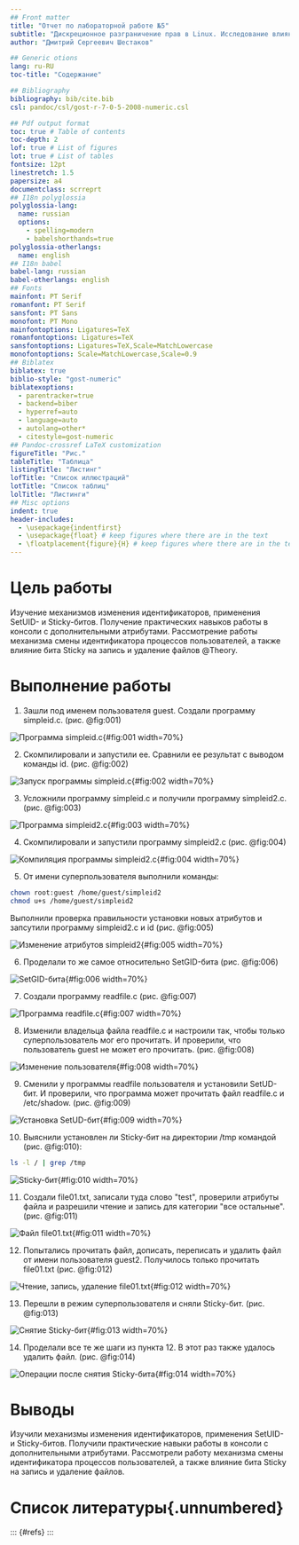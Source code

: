 ```yaml
---
## Front matter
title: "Отчет по лабораторной работе №5"
subtitle: "Дискреционное разграничение прав в Linux. Исследование влияния дополнительных атрибутов"
author: "Дмитрий Сергеевич Шестаков"

## Generic otions
lang: ru-RU
toc-title: "Содержание"

## Bibliography
bibliography: bib/cite.bib
csl: pandoc/csl/gost-r-7-0-5-2008-numeric.csl

## Pdf output format
toc: true # Table of contents
toc-depth: 2
lof: true # List of figures
lot: true # List of tables
fontsize: 12pt
linestretch: 1.5
papersize: a4
documentclass: scrreprt
## I18n polyglossia
polyglossia-lang:
  name: russian
  options:
	- spelling=modern
	- babelshorthands=true
polyglossia-otherlangs:
  name: english
## I18n babel
babel-lang: russian
babel-otherlangs: english
## Fonts
mainfont: PT Serif
romanfont: PT Serif
sansfont: PT Sans
monofont: PT Mono
mainfontoptions: Ligatures=TeX
romanfontoptions: Ligatures=TeX
sansfontoptions: Ligatures=TeX,Scale=MatchLowercase
monofontoptions: Scale=MatchLowercase,Scale=0.9
## Biblatex
biblatex: true
biblio-style: "gost-numeric"
biblatexoptions:
  - parentracker=true
  - backend=biber
  - hyperref=auto
  - language=auto
  - autolang=other*
  - citestyle=gost-numeric
## Pandoc-crossref LaTeX customization
figureTitle: "Рис."
tableTitle: "Таблица"
listingTitle: "Листинг"
lofTitle: "Список иллюстраций"
lotTitle: "Список таблиц"
lolTitle: "Листинги"
## Misc options
indent: true
header-includes:
  - \usepackage{indentfirst}
  - \usepackage{float} # keep figures where there are in the text
  - \floatplacement{figure}{H} # keep figures where there are in the text
---
```


# Цель работы

Изучение механизмов изменения идентификаторов, применения SetUID- и Sticky-битов. Получение практических навыков работы в консоли с дополнительными атрибутами. Рассмотрение работы механизма смены идентификатора процессов пользователей, а также влияние бита Sticky на запись и удаление файлов @Theory.

# Выполнение работы

1. Зашли под именем пользователя guest. Создали программу simpleid.c. (рис. @fig:001)

![Программа simpleid.c](image/2.png){#fig:001 width=70%}

2. Скомпилировали и запустили ее. Сравнили ее результат с выводом команды id. (рис. @fig:002)

![Запуск программы simpleid.c](image/1.png){#fig:002 width=70%}

3. Усложнили программу simpleid.c и получили программу simpleid2.c. (рис. @fig:003)

![Программа simpleid2.c](image/4.png){#fig:003 width=70%}

4. Скомпилировали и запустили программу simpleid2.c (рис. @fig:004)

![Компиляция программы simpleid2.c](image/3.png){#fig:004 width=70%}

5. От имени суперпользователя выполнили команды: 

```bash
chown root:guest /home/guest/simpleid2
chmod u+s /home/guest/simpleid2
```
Выполнили проверка правильности установки новых атрибутов и запсутили программу simpleid2.c и id (рис. @fig:005)

![Изменение атрибутов simpleid2](image/6.png){#fig:005 width=70%}

6. Проделали то же самое относительно SetGID-бита (рис. @fig:006)

![SetGID-бита](image/7.png){#fig:006 width=70%}

7. Создали программу readfile.c (рис. @fig:007)

![Программа readfile.c](image/8.png){#fig:007 width=70%}

8. Изменили владельца файла readfile.c и настроили так, чтобы только суперпользователь мог его прочитать. И проверили, что пользователь guest не может его прочитать. (рис. @fig:008)

![Изменение пользователя](image/9.png){#fig:008 width=70%}

9. Сменили у программы readfile пользователя и установили SetUD-бит. И проверили, что программа может прочитать файл readfile.c и 
/etc/shadow. (рис. @fig:009)

![Установка SetUD-бит](image/10.png){#fig:009 width=70%}

10. Выяснили установлен ли Sticky-бит на директории /tmp командой (рис. @fig:010):
```bash
ls -l / | grep /tmp
```

![Sticky-бит](image/11.png){#fig:010 width=70%}

11. Создали file01.txt, записали туда слово "test", проверили атрибуты файла и разрешили чтение и запись для категории "все остальные". (рис. @fig:011)

![Файл file01.txt](image/12.png){#fig:011 width=70%}

12. Попытались прочитать файл, дописать, переписать и удалить файл от имени пользователя guest2. Получилось только прочитать file01.txt (рис. @fig:012)

![Чтение, запись, удаление file01.txt](image/13.png){#fig:012 width=70%}

13. Перешли в режим суперпользователя и сняли Sticky-бит. (рис. @fig:013)

![Снятие Sticky-бит](image/14.png){#fig:013 width=70%}

14. Проделали все те же шаги из пункта 12. В этот раз также удалось удалить файл. (рис. @fig:014)

![Операции после снятия Sticky-бита](image/15.png){#fig:014 width=70%}


# Выводы

Изучили механизмы изменения идентификаторов, применения SetUID- и Sticky-битов. Получили практические навыки работы в консоли с дополнительными атрибутами. Рассмотрели работу механизма смены идентификатора процессов пользователей, а также влияние бита Sticky на запись и удаление файлов.

# Список литературы{.unnumbered}

::: {#refs}
:::
